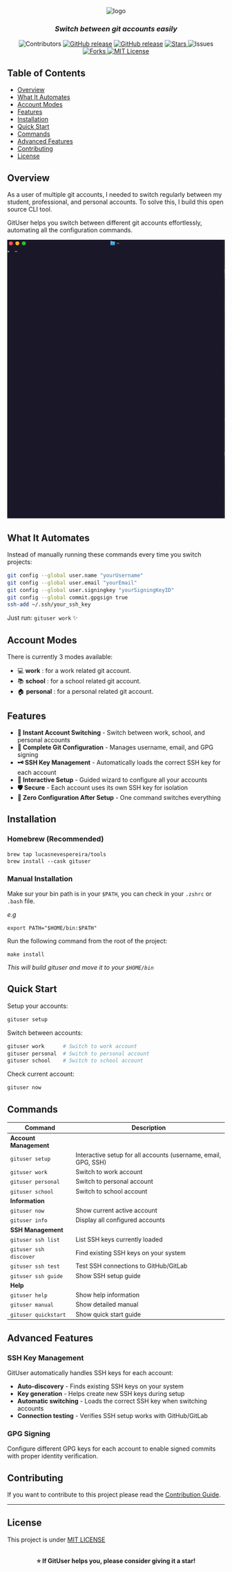 
<div align="center">
    <img src="assets/inline-logo.png" alt="logo" width="320" height="200" />
    <h3><em>Switch between git accounts easily</em></h3>
    <p>
        <img src="https://img.shields.io/github/contributors/lucasnevespereira/go-gituser?style=plastic" alt="Contributors">
        <a href="https://github.com/lucasnevespereira/go-gituser/releases/latest"><img alt="GitHub release" src="https://img.shields.io/github/v/release/lucasnevespereira/go-gituser.svg?logo=github&style=flat-square"></a>
        <a href="https://github.com/lucasnevespereira/go-gituser/actions/workflows/release.yml"><img alt="GitHub release" src="https://github.com/lucasnevespereira/go-gituser/actions/workflows/release.yml/badge.svg"></a>
        <a href="https://github.com/lucasnevespereira/go-gituser">
            <img alt="Stars" src="https://img.shields.io/github/stars/lucasnevespereira/go-gituser?style=flat-square&logo=github">
        </a>
        <img src="https://img.shields.io/github/issues/lucasnevespereira/go-gituser" alt="Issues">
        <a href="https://github.com/lucasnevespereira/go-gituser">
            <img alt="Forks" src="https://img.shields.io/github/forks/lucasnevespereira/go-gituser?style=flat-square&logo=github">
        </a>
        <a href="LICENSE">
        <img src="https://img.shields.io/badge/License-MIT-green.svg" alt="MIT License">
        </a>
    </p>
</div>


## Table of Contents

- [Overview](#overview)
- [What It Automates](#what-it-automates)
- [Account Modes](#account-modes)
- [Features](#features)
- [Installation](#installation)
- [Quick Start](#quick-start)
- [Commands](#commands)
- [Advanced Features](#advanced-features)
- [Contributing](#contributing)
- [License](#license)

## Overview

As a user of multiple git accounts, I needed to switch regularly between my student, professional, and personal accounts. To solve this, I build this open source CLI tool.

GitUser helps you switch between different git accounts effortlessly, automating all the configuration commands.

![](assets/demo.gif)

## What It Automates

Instead of manually running these commands every time you switch projects:

```bash
git config --global user.name "yourUsername"
git config --global user.email "yourEmail"
git config --global user.signingkey "yourSigningKeyID"
git config --global commit.gpgsign true
ssh-add ~/.ssh/your_ssh_key
```

Just run: `gituser work` ✨

## Account Modes

There is currently 3 modes available:

- 💻 <b>work</b> : for a work related git account.
- 📚 <b>school</b> : for a school related git account.
- 🏠 <b>personal</b> : for a personal related git account.


## Features

- **🔄 Instant Account Switching** - Switch between work, school, and personal accounts
- **🔧 Complete Git Configuration** - Manages username, email, and GPG signing
- **🗝️ SSH Key Management** - Automatically loads the correct SSH key for each account
- **🎯 Interactive Setup** - Guided wizard to configure all your accounts
- **🛡️ Secure** - Each account uses its own SSH key for isolation
- **🚀 Zero Configuration After Setup** - One command switches everything



## Installation

### Homebrew (Recommended)

```
brew tap lucasnevespereira/tools
brew install --cask gituser
```


### Manual Installation

Make sur your bin path is in your `$PATH`, you can check in your `.zshrc` or `.bash` file.

_e.g_
```shell
export PATH="$HOME/bin:$PATH"
```

Run the following command from the root of the project:

```
make install
```
<em>This will build gituser and move it to your `$HOME/bin`</em>

## Quick Start

Setup your accounts:

```bash
gituser setup
```


Switch between accounts:

```bash
gituser work      # Switch to work account
gituser personal  # Switch to personal account
gituser school    # Switch to school account
```

Check current account:

```bash
gituser now
```

## Commands


| Command | Description |
|---------|-------------|
| **Account Management** | |
| `gituser setup` | Interactive setup for all accounts (username, email, GPG, SSH) |
| `gituser work` | Switch to work account |
| `gituser personal` | Switch to personal account |
| `gituser school` | Switch to school account |
| **Information** | |
| `gituser now` | Show current active account |
| `gituser info` | Display all configured accounts |
| **SSH Management** | |
| `gituser ssh list` | List SSH keys currently loaded |
| `gituser ssh discover` | Find existing SSH keys on your system |
| `gituser ssh test` | Test SSH connections to GitHub/GitLab |
| `gituser ssh guide` | Show SSH setup guide |
| **Help** | |
| `gituser help` | Show help information |
| `gituser manual` | Show detailed manual |
| `gituser quickstart` | Show quick start guide |


## Advanced Features

### SSH Key Management

GitUser automatically handles SSH keys for each account:

- **Auto-discovery** - Finds existing SSH keys on your system
- **Key generation** - Helps create new SSH keys during setup
- **Automatic switching** - Loads the correct SSH key when switching accounts
- **Connection testing** - Verifies SSH setup works with GitHub/GitLab

### GPG Signing

Configure different GPG keys for each account to enable signed commits with proper identity verification.


## Contributing

If you want to contribute to this project please read the [Contribution Guide](CONTRIBUTING.md).

<hr>

## License

This project is under [MIT LICENSE](LICENSE)

<br />
<div align="center">
  <strong>⭐ If GitUser helps you, please consider giving it a star!</strong>
</div>
